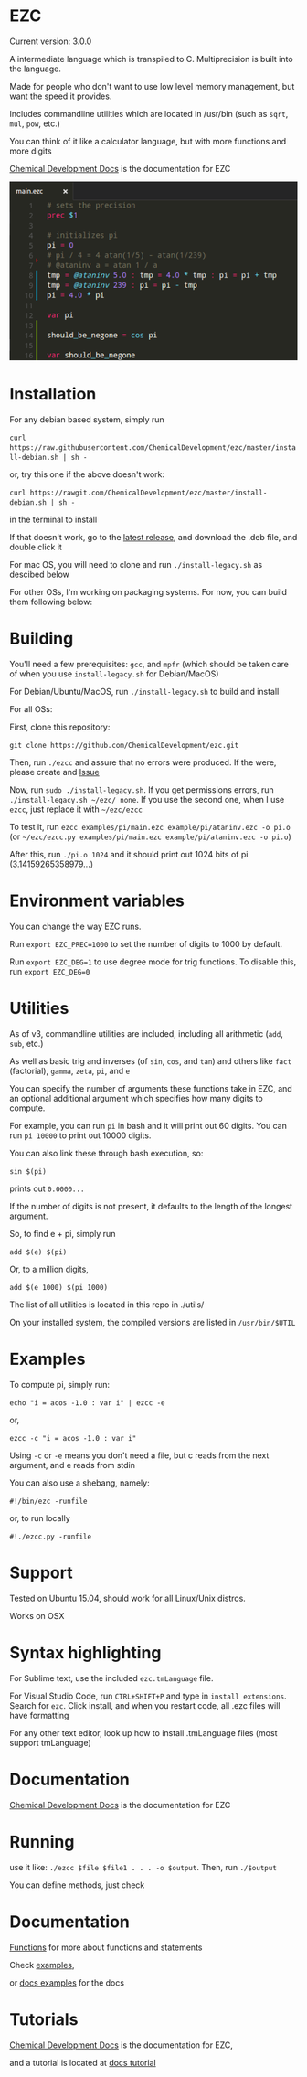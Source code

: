 # EZC

Current version: 3.0.0

A intermediate language which is transpiled to C. Multiprecision is built into the language.

Made for people who don't want to use low level memory management, but want the speed it provides.

Includes commandline utilities which are located in /usr/bin (such as `sqrt`, `mul`, `pow`, etc.)

You can think of it like a calculator language, but with more functions and more digits

[Chemical Development Docs](http://chemicaldevelopment.us/docs/ezc/) is the documentation for EZC

![Screenshot](screenshots/pi_basic.png)

# Installation

For any debian based system, simply run 

`curl https://raw.githubusercontent.com/ChemicalDevelopment/ezc/master/install-debian.sh | sh -`

or, try this one if the above doesn't work: 

`curl https://rawgit.com/ChemicalDevelopment/ezc/master/install-debian.sh | sh -`

in the terminal to install

If that doesn't work, go to the [latest release](https://github.com/ChemicalDevelopment/ezc/releases/latest), and download the .deb file, and double click it

For mac OS, you will need to clone and run `./install-legacy.sh` as descibed below

For other OSs, I'm working on packaging systems. For now, you can build them following below:

# Building

You'll need a few prerequisites: `gcc`, and `mpfr` (which should be taken care of when you use `install-legacy.sh` for Debian/MacOS)

For Debian/Ubuntu/MacOS, run `./install-legacy.sh` to build and install

For all OSs:

First, clone this repository:

`git clone https://github.com/ChemicalDevelopment/ezc.git`

Then, run `./ezcc` and assure that no errors were produced. If the were, please create and [Issue](https://github.com/ChemicalDevelopment/ezc/issues)

Now, run `sudo ./install-legacy.sh`. If you get permissions errors, run `./install-legacy.sh ~/ezc/ none`. If you use the second one, when I use `ezcc`, just replace it with `~/ezc/ezcc`

To test it, run `ezcc examples/pi/main.ezc example/pi/ataninv.ezc -o pi.o` (or `~/ezc/ezcc.py examples/pi/main.ezc example/pi/ataninv.ezc -o pi.o`) 

After this, run `./pi.o 1024` and it should print out 1024 bits of pi (3.14159265358979...)

# Environment variables

You can change the way EZC runs.

Run `export EZC_PREC=1000` to set the number of digits to 1000 by default.

Run `export EZC_DEG=1` to use degree mode for trig functions. To disable this, run `export EZC_DEG=0`

# Utilities

As of v3, commandline utilities are included, including all arithmetic (`add`, `sub`, etc.)

As well as basic trig and inverses (of `sin`, `cos`, and `tan`) and others like `fact` (factorial), `gamma`, `zeta`, `pi`, and `e`

You can specify the number of arguments these functions take in EZC, and an optional additional argument which specifies how many digits to compute.

For example, you can run `pi` in bash and it will print out 60 digits. You can run `pi 10000` to print out 10000 digits.

You can also link these through bash execution, so:

`sin $(pi)`

prints out `0.0000...`

If the number of digits is not present, it defaults to the length of the longest argument.

So, to find e + pi, simply run

`add $(e) $(pi)`

Or, to a million digits, 

`add $(e 1000) $(pi 1000)`

The list of all utilities is located in this repo in ./utils/

On your installed system, the compiled versions are listed in `/usr/bin/$UTIL`


# Examples

To compute pi, simply run:

`echo "i = acos -1.0 : var i" | ezcc -e`

or, 

`ezcc -c "i = acos -1.0 : var i"`

Using `-c` or `-e` means you don't need a file, but c reads from the next argument, and e reads from stdin

You can also use a shebang, namely:

`#!/bin/ezc -runfile`

or, to run locally

`#!./ezcc.py -runfile`


# Support

Tested on Ubuntu 15.04, should work for all Linux/Unix distros.

Works on OSX

# Syntax highlighting

For Sublime text, use the included `ezc.tmLanguage` file.

For Visual Studio Code, run `CTRL+SHIFT+P` and type in `install extensions`. Search for `ezc`. Click install, and when you restart code, all .ezc files will have formatting

For any other text editor, look up how to install .tmLanguage files (most support tmLanguage)

# Documentation

[Chemical Development Docs](http://chemicaldevelopment.us/docs/ezc/) is the documentation for EZC

# Running

use it like: `./ezcc $file $file1 . . . -o $output`. Then, run `./$output`

You can define methods, just check

# Documentation

[Functions](http://chemicaldevelopment.us/docs/ezc/functions) for more about functions and statements

Check [examples](https://github.com/ChemicalDevelopment/ezc/tree/master/examples), 

or [docs examples](http://chemicaldevelopment.us/docs/ezc/examples) for the docs

# Tutorials

[Chemical Development Docs](http://chemicaldevelopment.us/docs/ezc/) is the documentation for EZC,

and a tutorial is located at [docs tutorial](http://chemicaldevelopment.us/docs/ezc/tutorials)
